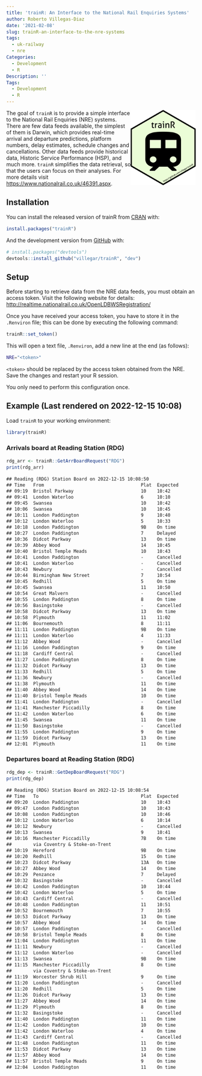 ```yaml
---
title: 'trainR: An Interface to the National Rail Enquiries Systems'
author: Roberto Villegas-Diaz
date: '2021-02-08'
slug: trainR-an-interface-to-the-nre-systems
tags:
  - uk-railway
  - nre
Categories:
  - Development
  - R
Description: ''
Tags:
  - Development
  - R
---
```


<img src="https://raw.githubusercontent.com/villegar/trainR/main/inst/images/logo.png" alt="logo" align="right" height=200px/>

The goal of `trainR` is to provide a simple interface to the 
National Rail Enquiries (NRE) systems. There are few data feeds 
available, the simplest of them is Darwin, which provides real-time 
arrival and departure predictions, platform numbers, delay estimates, 
schedule changes and cancellations. Other data feeds provide historical 
data, Historic Service Performance (HSP), and much more. `trainR` 
simplifies the data retrieval, so that the users can focus on their 
analyses. For more details visit 
https://www.nationalrail.co.uk/46391.aspx.

## Installation

You can install the released version of trainR from [CRAN](https://CRAN.R-project.org) with:

``` r
install.packages("trainR")
```

And the development version from [GitHub](https://github.com/) with:

``` r
# install.packages("devtools")
devtools::install_github("villegar/trainR", "dev")
```

## Setup
Before starting to retrieve data from the NRE data feeds, you must obtain an access token. 
Visit the following website for details: http://realtime.nationalrail.co.uk/OpenLDBWSRegistration/

Once you have received your access token, you have to store it in the `.Renviron` file; this can be 
done by executing the following command:


```r
trainR::set_token()
```

This will open a text file, `.Renviron`, add a new line at the end (as follows):

```bash
NRE="<token>"
```

`<token>` should be replaced by the access token obtained from the NRE. Save the changes and restart 
your R session.

You only need to perform this configuration once.

## Example (Last rendered on 2022-12-15 10:08)

Load `trainR` to your working environment:

```r
library(trainR)
```

### Arrivals board at Reading Station (RDG)


```r
rdg_arr <- trainR::GetArrBoardRequest("RDG")
print(rdg_arr)
```

```
## Reading (RDG) Station Board on 2022-12-15 10:08:50
## Time   From                                    Plat  Expected
## 09:19  Bristol Parkway                         10    10:42
## 09:41  London Waterloo                         6     10:10
## 09:45  Swansea                                 10    10:42
## 10:06  Swansea                                 10    10:45
## 10:11  London Paddington                       9     10:40
## 10:12  London Waterloo                         5     10:33
## 10:18  London Paddington                       9B    On time
## 10:27  London Paddington                       7     Delayed
## 10:36  Didcot Parkway                          13    On time
## 10:39  Abbey Wood                              14    10:45
## 10:40  Bristol Temple Meads                    10    10:43
## 10:41  London Paddington                       -     Cancelled
## 10:41  London Waterloo                         -     Cancelled
## 10:43  Newbury                                 -     Cancelled
## 10:44  Birmingham New Street                   7     10:54
## 10:45  Redhill                                 5     On time
## 10:45  Swansea                                 11    10:50
## 10:54  Great Malvern                           -     Cancelled
## 10:55  London Paddington                       8     On time
## 10:56  Basingstoke                             -     Cancelled
## 10:58  Didcot Parkway                          13    On time
## 10:58  Plymouth                                11    11:02
## 11:06  Bournemouth                             8     11:11
## 11:11  London Paddington                       9B    On time
## 11:11  London Waterloo                         4     11:33
## 11:12  Abbey Wood                              -     Cancelled
## 11:16  London Paddington                       9     On time
## 11:18  Cardiff Central                         -     Cancelled
## 11:27  London Paddington                       8     On time
## 11:32  Didcot Parkway                          13    On time
## 11:33  Redhill                                 5     On time
## 11:36  Newbury                                 -     Cancelled
## 11:38  Plymouth                                11    On time
## 11:40  Abbey Wood                              14    On time
## 11:40  Bristol Temple Meads                    10    On time
## 11:41  London Paddington                       -     Cancelled
## 11:41  Manchester Piccadilly                   8     On time
## 11:42  London Waterloo                         6     On time
## 11:45  Swansea                                 11    On time
## 11:50  Basingstoke                             -     Cancelled
## 11:55  London Paddington                       9     On time
## 11:59  Didcot Parkway                          13    On time
## 12:01  Plymouth                                11    On time
```

### Departures board at Reading Station (RDG)


```r
rdg_dep <- trainR::GetDepBoardRequest("RDG")
print(rdg_dep)
```

```
## Reading (RDG) Station Board on 2022-12-15 10:08:54
## Time   To                                      Plat  Expected
## 09:20  London Paddington                       10    10:43
## 09:47  London Paddington                       10    10:43
## 10:08  London Paddington                       10    10:46
## 10:12  London Waterloo                         6     10:14
## 10:12  Newbury                                 -     Cancelled
## 10:13  Swansea                                 9     10:41
## 10:16  Manchester Piccadilly                   7B    On time
##        via Coventry & Stoke-on-Trent           
## 10:19  Hereford                                9B    On time
## 10:20  Redhill                                 15    On time
## 10:23  Didcot Parkway                          13A   On time
## 10:27  Abbey Wood                              14    On time
## 10:29  Penzance                                7     Delayed
## 10:32  Basingstoke                             -     Cancelled
## 10:42  London Paddington                       10    10:44
## 10:42  London Waterloo                         5     On time
## 10:43  Cardiff Central                         -     Cancelled
## 10:48  London Paddington                       11    10:51
## 10:52  Bournemouth                             7     10:55
## 10:53  Didcot Parkway                          13    On time
## 10:57  Abbey Wood                              14    On time
## 10:57  London Paddington                       -     Cancelled
## 10:58  Bristol Temple Meads                    8     On time
## 11:04  London Paddington                       11    On time
## 11:11  Newbury                                 -     Cancelled
## 11:12  London Waterloo                         -     Cancelled
## 11:13  Swansea                                 9B    On time
## 11:15  Manchester Piccadilly                   8     On time
##        via Coventry & Stoke-on-Trent           
## 11:19  Worcester Shrub Hill                    9     On time
## 11:20  London Paddington                       -     Cancelled
## 11:20  Redhill                                 5     On time
## 11:26  Didcot Parkway                          13    On time
## 11:27  Abbey Wood                              14    On time
## 11:29  Plymouth                                8     On time
## 11:32  Basingstoke                             -     Cancelled
## 11:40  London Paddington                       11    On time
## 11:42  London Paddington                       10    On time
## 11:42  London Waterloo                         4     On time
## 11:43  Cardiff Central                         -     Cancelled
## 11:48  London Paddington                       11    On time
## 11:53  Didcot Parkway                          13    On time
## 11:57  Abbey Wood                              14    On time
## 11:57  Bristol Temple Meads                    9     On time
## 12:04  London Paddington                       11    On time
```
